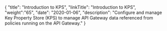 {
    "title": "Introduction to KPS",
    "linkTitle": "Introduction to KPS",
    "weight":"65",
    "date": "2020-01-06",
    "description": "Configure and manage Key Property Store (KPS) to manage API Gateway data referenced from policies running on the API Gateway."
}
